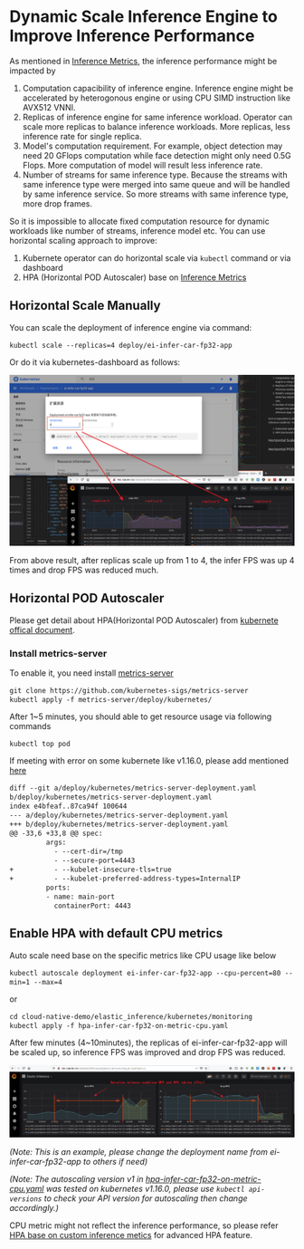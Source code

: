 # Dynamic Scale Inference Engine to Improve Inference Performance

As mentioned in [Inference Metrics](inference_metrics.md), the inference performance might be impacted by

  1. Computation capacibility of inference engine. Inference engine might be accelerated by heterogonous engine or using CPU SIMD instruction like AVX512 VNNI.
  2. Replicas of inference engine for same inference workload. Operator can scale more replicas to balance inference workloads. More replicas, less inference rate for single replica.
  3. Model's computation requirement. For example, object detection may need 20 GFlops computation while face detection might only need 0.5G Flops. More computation of model will result less inference rate.
  4. Number of streams for same inference type. Because the streams with same inference type were merged into same queue and will be handled by same inference service. So more streams with same inference type, more drop frames.

So it is impossible to allocate fixed computation resource for dynamic workloads like number of streams, inference model etc. You can use horizontal scaling approach to improve:

  1. Kubernete operator can do horizontal scale via ```kubectl``` command or via dashboard
  2. HPA (Horizontal POD Autoscaler) base on [Inference Metrics](inference_metrics.md)

## Horizontal Scale Manually

You can scale the deployment of inference engine via command:

```
kubectl scale --replicas=4 deploy/ei-infer-car-fp32-app
```

Or do it via kubernetes-dashboard as follows:

![](images/manual_scale_replicas.png)

From above result, after replicas scale up from 1 to 4, the infer FPS was up 4 times and drop FPS was reduced much.

## Horizontal POD Autoscaler

Please get detail about HPA(Horizontal POD Autoscaler) from [kubernete offical document](https://kubernetes.io/docs/tasks/run-application/horizontal-pod-autoscale/).

### Install metrics-server

To enable it, you need install [metrics-server](https://github.com/kubernetes-sigs/metrics-server)

```
git clone https://github.com/kubernetes-sigs/metrics-server
kubectl apply -f metrics-server/deploy/kubernetes/
```

After 1~5 minutes, you should able to get resource usage via following commands
```
kubectl top pod
```

If meeting with error on some kubernete like v1.16.0, please add mentioned [here](https://github.com/kubernetes-sigs/metrics-server/issues/300#issuecomment-568926110)

```
diff --git a/deploy/kubernetes/metrics-server-deployment.yaml b/deploy/kubernetes/metrics-server-deployment.yaml
index e4bfeaf..87ca94f 100644
--- a/deploy/kubernetes/metrics-server-deployment.yaml
+++ b/deploy/kubernetes/metrics-server-deployment.yaml
@@ -33,6 +33,8 @@ spec:
         args:
           - --cert-dir=/tmp
           - --secure-port=4443
+          - --kubelet-insecure-tls=true
+          - --kubelet-preferred-address-types=InternalIP
         ports:
         - name: main-port
           containerPort: 4443
```

## Enable HPA with default CPU metrics

Auto scale need base on the specific metrics like CPU usage like below

```
kubectl autoscale deployment ei-infer-car-fp32-app --cpu-percent=80 --min=1 --max=4
```

or

```
cd cloud-native-demo/elastic_inference/kubernetes/monitoring
kubectl apply -f hpa-infer-car-fp32-on-metric-cpu.yaml
```

After few minutes (4~10minutes), the replicas of ei-infer-car-fp32-app will be scaled up, so inference FPS was improved and drop FPS was reduced.

![](images/hpa_enable_duration.png)

_(Note: This is an example, please change the deployment name from ei-infer-car-fp32-app to others if need)_

_(Note: The autoscaling version v1 in [hpa-infer-car-fp32-on-metric-cpu.yaml](../kubernetes/scale/hpa-infer-car-fp32-on-metric-cpu.yaml) was tested on kubernetes v1.16.0, please use ```kubectl api-versions``` to check your API version for autoscaling then change accordingly.)_

CPU metric might not reflect the inference performance, so please refer [HPA base on custom inference metics](hpa_on_custom_metrics.md) for advanced HPA feature.